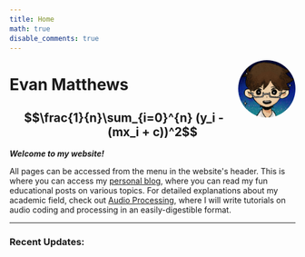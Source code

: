 ```yaml
---
title: Home
math: true
disable_comments: true
---
```



<img src="img/profile2.png" style="max-width:20%;min-width:40px;float:right; border-radius:50%;" alt="picture" />

# Evan Matthews

## $$\frac{1}{n}\sum_{i=0}^{n} (y_i - (mx_i + c))^2$$

<i>**Welcome to my website!**</i>

All pages can be accessed from the menu in the website's header. This is where you can access my [personal blog](/note/), where you can read my fun educational posts on various topics. For detailed explanations about my academic field, check out [Audio Processing](/post/), where I will write tutorials on audio coding and processing in an easily-digestible format.

<hr>

### Recent Updates:

